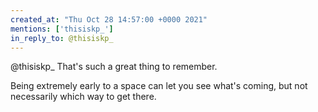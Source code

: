 ```yaml
---
created_at: "Thu Oct 28 14:57:00 +0000 2021"
mentions: ['thisiskp_']
in_reply_to: @thisiskp_
---
```


@thisiskp_ That's such a great thing to remember. 

Being extremely early to a space can let you see what's coming, but not necessarily which way to get there.